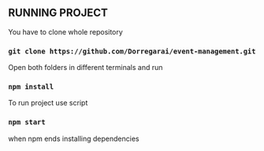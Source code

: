 ## RUNNING PROJECT

You have to clone whole repository
### `git clone https://github.com/Dorregarai/event-management.git`

Open both folders in different terminals and run
### `npm install`

To run project use script
### `npm start`
when npm ends installing dependencies
